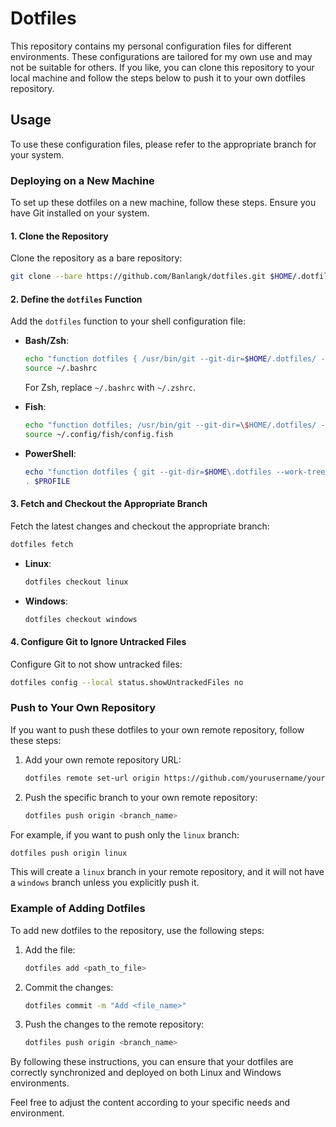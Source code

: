 # Dotfiles

This repository contains my personal configuration files for different environments. These configurations are tailored for my own use and may not be suitable for others. If you like, you can clone this repository to your local machine and follow the steps below to push it to your own dotfiles repository.

## Usage

To use these configuration files, please refer to the appropriate branch for your system.

### Deploying on a New Machine

To set up these dotfiles on a new machine, follow these steps. Ensure you have Git installed on your system.

#### 1. Clone the Repository

Clone the repository as a bare repository:

```sh
git clone --bare https://github.com/Banlangk/dotfiles.git $HOME/.dotfiles
```

#### 2. Define the `dotfiles` Function

Add the `dotfiles` function to your shell configuration file:

- **Bash/Zsh**:

  ```sh
  echo "function dotfiles { /usr/bin/git --git-dir=$HOME/.dotfiles/ --work-tree=$HOME \$@; }" >> ~/.bashrc
  source ~/.bashrc
  ```

  For Zsh, replace `~/.bashrc` with `~/.zshrc`.

- **Fish**:

  ```sh
  echo "function dotfiles; /usr/bin/git --git-dir=\$HOME/.dotfiles/ --work-tree=\$HOME \$argv; end" >> ~/.config/fish/config.fish
  source ~/.config/fish/config.fish
  ```

- **PowerShell**:

  ```powershell
  echo "function dotfiles { git --git-dir=$HOME\.dotfiles --work-tree=$HOME \$args }" >> $PROFILE
  . $PROFILE
  ```

#### 3. Fetch and Checkout the Appropriate Branch

Fetch the latest changes and checkout the appropriate branch:

```sh
dotfiles fetch
```

- **Linux**:

  ```sh
  dotfiles checkout linux
  ```

- **Windows**:

  ```powershell
  dotfiles checkout windows
  ```

#### 4. Configure Git to Ignore Untracked Files

Configure Git to not show untracked files:

```sh
dotfiles config --local status.showUntrackedFiles no
```

### Push to Your Own Repository

If you want to push these dotfiles to your own remote repository, follow these steps:

1. Add your own remote repository URL:

    ```sh
    dotfiles remote set-url origin https://github.com/yourusername/your-dotfiles-repo.git
    ```

2. Push the specific branch to your own remote repository:

    ```sh
    dotfiles push origin <branch_name>
    ```

For example, if you want to push only the `linux` branch:

```sh
dotfiles push origin linux
```

This will create a `linux` branch in your remote repository, and it will not have a `windows` branch unless you explicitly push it.

### Example of Adding Dotfiles

To add new dotfiles to the repository, use the following steps:

1. Add the file:

    ```sh
    dotfiles add <path_to_file>
    ```

2. Commit the changes:

    ```sh
    dotfiles commit -m "Add <file_name>"
    ```

3. Push the changes to the remote repository:

    ```sh
    dotfiles push origin <branch_name>
    ```

By following these instructions, you can ensure that your dotfiles are correctly synchronized and deployed on both Linux and Windows environments.

Feel free to adjust the content according to your specific needs and environment.
